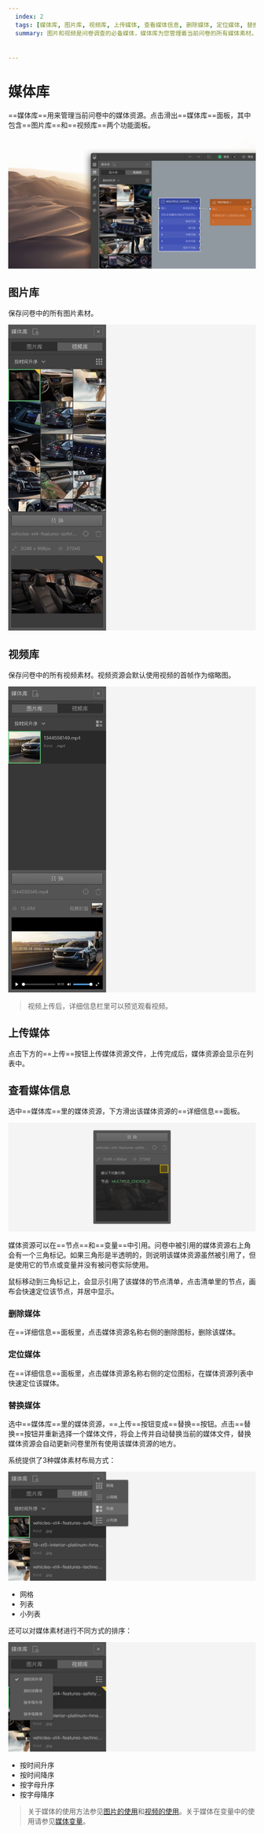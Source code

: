 ```yaml
---
  index: 2
  tags: [媒体库, 图片库, 视频库, 上传媒体, 查看媒体信息, 删除媒体, 定位媒体, 替换媒体, 问卷编辑器, 问卷组件工具栏, 问卷编辑器操作界面]
  summary: 图片和视频是问卷调查的必备媒体，媒体库为您管理着当前问卷的所有媒体素材。快速定位媒体、替换媒体等贴心功能帮您高效使用媒体资源。


---
```







# 媒体库

==媒体库==用来管理当前问卷中的媒体资源。点击滑出==媒体库==面板，其中包含==图片库==和==视频库==两个功能面板。

<img src='../assets/03components/02mediaLiberary/assets-cn.jpg'>

## 图片库

保存问卷中的所有图片素材。

<img src='../assets/03components/02mediaLiberary/image.png'>

## 视频库

保存问卷中的所有视频素材。视频资源会默认使用视频的首帧作为缩略图。

<img src='../assets/03components/02mediaLiberary/video.png'>

> 视频上传后，详细信息栏里可以预览观看视频。

## 上传媒体

点击下方的==上传==按钮上传媒体资源文件，上传完成后，媒体资源会显示在列表中。

## 查看媒体信息

选中==媒体库==里的媒体资源，下方滑出该媒体资源的==详细信息==面板。

<img src='../assets/03components/02mediaLiberary/assets-reference.png'>

媒体资源可以在==节点==和==变量==中引用。问卷中被引用的媒体资源右上角会有一个三角标记。如果三角形是半透明的，则说明该媒体资源虽然被引用了，但是使用它的节点或变量并没有被问卷实际使用。

鼠标移动到三角标记上，会显示引用了该媒体的节点清单，点击清单里的节点，画布会快速定位该节点，并居中显示。

### 删除媒体

在==详细信息==面板里，点击媒体资源名称右侧的删除图标，删除该媒体。

### 定位媒体

在==详细信息==面板里，点击媒体资源名称右侧的定位图标，在媒体资源列表中快速定位该媒体。

### 替换媒体

选中==媒体库==里的媒体资源，==上传==按钮变成==替换==按钮。点击==替换==按钮并重新选择一个媒体文件，将会上传并自动替换当前的媒体文件，替换媒体资源会自动更新问卷里所有使用该媒体资源的地方。

系统提供了3种媒体素材布局方式：

<img src='../assets/03components/02mediaLiberary/image-menu.png'>

+ 网格
+ 列表
+ 小列表

还可以对媒体素材进行不同方式的排序：

<img src='../assets/03components/02mediaLiberary/image-newest.png'>

+ 按时间升序
+ 按时间降序
+ 按字母升序
+ 按字母降序

> 关于媒体的使用方法参见[图片的使用](../../11nodeSettings/02mediaResource/02pictureMedia.md)和[视频的使用](../../11nodeSettings/02mediaResource/03videoResource.md)。关于媒体在变量中的使用请参见[媒体变量](../../16variable/05mediaVariable.md)。
